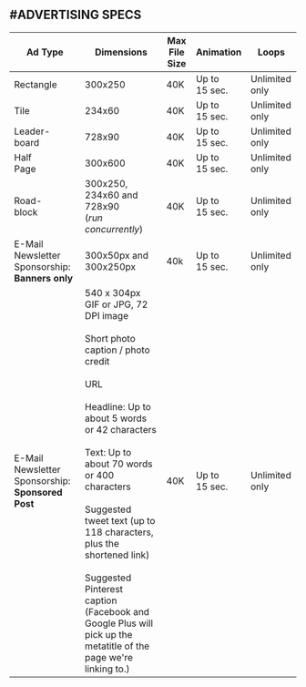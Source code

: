 
#ADVERTISING SPECS
----

|Ad Type|Dimensions|Max File Size|Animation|Loops|
|-------|----------|-------------|---------|-----|
|Rectangle|300x250|40K|Up to<br />15 sec.|Unlimited only|
|Tile|234x60|40K|Up to<br />15 sec.|Unlimited only|
|Leader-<br />board|728x90|40K|Up to<br />15 sec.|Unlimited only|
|Half<br />Page|300x600|40K|Up to<br />15 sec.|Unlimited only|
|Road-<br />block|300x250,<br /> 234x60 and<br />728x90<br />(*run concurrently*)|40K|Up to<br />15 sec.|Unlimited only|
|E-Mail Newsletter Sponsorship: **Banners only**|300x50px and 300x250px|40k|Up to<br />15 sec.|Unlimited only|
|E-Mail Newsletter Sponsorship: **Sponsored Post**|540 x 304px GIF or JPG, 72 DPI image<br /><br />Short photo caption / photo credit<br /><br />URL<br /><br />Headline: Up to about 5 words or 42 characters<br /><br />Text: Up to about 70 words or 400 characters<br /><br />Suggested tweet text (up to 118 characters, plus the shortened link)<br /><br />Suggested Pinterest caption (Facebook and Google Plus will pick up the metatitle of the page we're linking to.)|40K|Up to<br />15 sec.|Unlimited only|
